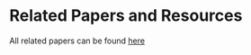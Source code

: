 # Related Papers and Resources

All related papers can be found [here](https://drive.google.com/open?id=1oaQGavVlA6_mCj--wZo6WqILFbKx5OJD)
